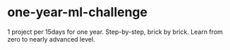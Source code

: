 # one-year-ml-challenge
1 project per 15days for one year. Step-by-step, brick by brick. Learn from zero to nearly advanced level.
